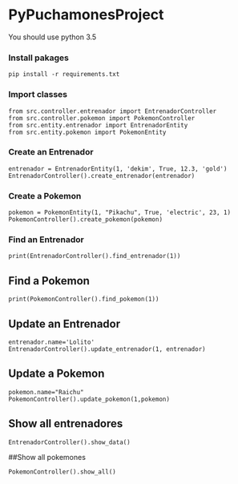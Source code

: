 # PyPuchamonesProject

You should use python 3.5

### Install pakages

~~~
pip install -r requirements.txt
~~~

### Import classes

~~~
from src.controller.entrenador import EntrenadorController
from src.controller.pokemon import PokemonController
from src.entity.entrenador import EntrenadorEntity
from src.entity.pokemon import PokemonEntity
~~~

### Create an Entrenador

~~~
entrenador = EntrenadorEntity(1, 'dekim', True, 12.3, 'gold')
EntrenadorController().create_entrenador(entrenador)
~~~

### Create a Pokemon

~~~
pokemon = PokemonEntity(1, "Pikachu", True, 'electric', 23, 1)
PokemonController().create_pokemon(pokemon)
~~~

### Find an Entrenador

~~~
print(EntrenadorController().find_entrenador(1))
~~~

## Find a Pokemon

~~~
print(PokemonController().find_pokemon(1))
~~~

## Update an Entrenador

~~~
entrenador.name='Lolito'
EntrenadorController().update_entrenador(1, entrenador)
~~~

## Update a Pokemon

~~~
pokemon.name="Raichu"
PokemonController().update_pokemon(1,pokemon)
~~~

## Show all entrenadores

~~~
EntrenadorController().show_data()
~~~

##Show all pokemones

~~~
PokemonController().show_all()
~~~